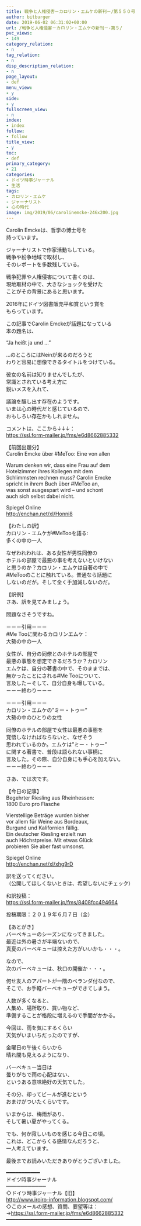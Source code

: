 ```yaml
---
title: 戦争と人権侵害－カロリン・エムケの新刊－/第５５０号
author: bitburger
date: 2019-06-02 06:31:02+00:00
url: /戦争と人権侵害－カロリン・エムケの新刊－-第５/
pvc_views:
- 149
category_relation:
- n
tag_relation:
- n
disp_description_relation:
- n
page_layout:
- def
menu_view:
- y
side:
- y
fullscreen_view:
- n
index:
- index
follow:
- follow
title_view:
- y
toc:
- def
primary_category:
- 21
categories:
- ドイツ時事ジャーナル
- 生活
tags:
- カロリン・エムケ
- ジャーナリスト
- 心の時代
image: img/2019/06/carolinemcke-246x200.jpg
---
```

Carolin Emckeは、哲学の博士号を  
持っています。  
  
ジャーナリストで作家活動もしている。  
戦争や紛争地域で取材し、  
そのレポートを多数残している。  
  
戦争犯罪や人権侵害について書くのは、  
現地取材の中で、大きなショックを受けた  
ことがその背景にあると思います。  
  
2016年にドイツ図書販売平和賞という賞を  
もらっています。

この記事でCarolin Emckeが話題になっている  
本の題名は、  
  
&#8220;Ja heißt ja und &#8230;&#8221;  
  
&#8230;のところにはNeinが来るのだろうと  
わりと容易に想像できるタイトルをつけている。

彼女の名前は知りませんでしたが、  
常識とされている考え方に  
鋭いメスを入れて、  
  
議論を醸し出す存在のようです。  
いまは心の時代だと感じているので、  
おもしろい存在かもしれません。

コメントは、ここから↓↓↓：  
<a rel="noopener" href="https://ssl.form-mailer.jp/fms/e6d8662885332" target="_blank">https://ssl.form-mailer.jp/fms/e6d8662885332</a>

【前回出題分】  
Carolin Emcke über #MeToo: Eine von allen  
  
Warum denken wir, dass eine Frau auf dem  
Hotelzimmer ihres Kollegen mit dem  
Schlimmsten rechnen muss? Carolin Emcke  
spricht in ihrem Buch über #MeToo an,  
was sonst ausgespart wird &#8211; und schont  
auch sich selbst dabei nicht.  
  
Spiegel Online  
<a rel="noopener" href="http://enchan.net/xl/Honni8" target="_blank">http://enchan.net/xl/Honni8</a>

【わたしの訳】  
カロリン・エムケが#MeTooを語る:  
多くの中の一人  
  
なぜわれわれは、ある女性が男性同僚の  
ホテルの部屋で最悪の事を考えないといけない  
と思うのか？カロリン・エムケは自著の中で  
#MeTooのことに触れている。普通なら話題に  
しないのだが。そして全く手加減しないのだ。

【訳例】  
さあ、訳を見てみましょう。  
  
問題なさそうですね。

－－－引用－－－  
#Me Tooに関わるカロリンエムケ：  
大勢の中の一人  
  
女性が、自分の同僚とのホテルの部屋で  
最悪の事態を想定できるだろうか？カロリン  
エムケは、自分の著書の中で、そのままでは、  
無かったことにされる#Me Tooについて、  
言及した－そして、自分自身も曝している。  
－－－終わり－－－

－－－引用－－－  
カロリン・エムケの&#8221;ミー・トゥー&#8221;  
大勢の中のひとりの女性  
  
同僚のホテルの部屋で女性は最悪の事態を  
覚悟しなければならないと、なぜそう  
思われているのか。エムケは&#8221;ミー・トゥー&#8221;  
に関する著書で、普段は語られない事柄に  
言及した。その際、自分自身にも手心を加えない。  
－－－終わり－－－

さあ、では次です。  
  
【今日の記事】  
Begehrter Riesling aus Rheinhessen:  
1800 Euro pro Flasche  
  
Vierstellige Beträge wurden bisher  
vor allem für Weine aus Bordeaux,  
Burgund und Kalifornien fällig.  
Ein deutscher Riesling erzielt nun  
auch Höchstpreise. Mit etwas Glück  
probieren Sie aber fast umsonst.  
  
Spiegel Online  
<a rel="noopener" href="http://enchan.net/xl/xhg9rD" target="_blank">http://enchan.net/xl/xhg9rD</a>

訳を送ってください。  
（公開してほしくないときは、希望しないにチェック）  
  
和訳投稿：  
 <a rel="noopener" href="https://ssl.form-mailer.jp/fms/8408fcc494664" target="_blank">https://ssl.form-mailer.jp/fms/8408fcc494664</a>  
  
投稿期限：２０１９年６月７日（金）

【あとがき】  
バーベキューのシーズンになってきました。  
最近は外の暑さが半端ないので、  
真夏のバーベキューは控えた方がいいかも・・・。  
  
なので、  
次のバーベキューは、秋口の開催か・・・。  
  
何せ友人のアパートが一階のベランダ付なので、  
そこで、お手軽バーベキューができてしまう。  
  
人数が多くなると、  
人集め、場所取り、買い物など、  
準備することが格段に増えるので手間がかかる。  
  
今回は、雨を気にするくらい  
天気がいまいちだったのですが、  
  
金曜日の午後くらいから  
晴れ間も見えるようになり、  
  
バーベキュー当日は  
曇りがちで雨の心配はない、  
というある意味絶好の天気でした。  
  
その分、却ってビールが進むという  
おまけがついたくらいです。  
  
いまからは、梅雨があり、  
そして暑い夏がやってくる。  
  
でも、何か寂しいものを感じる今日この頃。  
これは、どこからくる感情なんだろうと、  
一人考えています。  
  
最後までお読みいただきありがとうございました。

━━━━━━━━━━━  
ドイツ時事ジャーナル  
───────────  
◇ドイツ時事ジャーナル【旧】  
<a rel="noopener" href="http://www.iroiro-information.blogspot.com/" target="_blank">http://www.iroiro-information.blogspot.com/</a>  
◇このメールの感想、質問、要望等は：  
-><a rel="noopener" href="https://ssl.form-mailer.jp/fms/e6d8662885332" target="_blank">https://ssl.form-mailer.jp/fms/e6d8662885332</a>  
━━━━━━━━━━━━━━━━━━━━━━━━━━━━